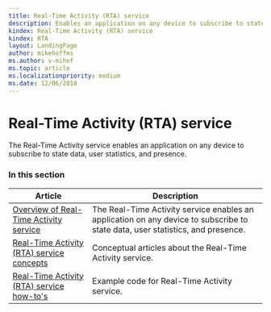 ```yaml
---
title: Real-Time Activity (RTA) service
description: Enables an application on any device to subscribe to state data, user statistics, and presence.
kindex: Real-Time Activity (RTA) service
kindex: RTA
layout: LandingPage
author: mikehoffms
ms.author: v-mihof
ms.topic: article
ms.localizationpriority: medium
ms.date: 12/06/2018
---
```


# Real-Time Activity (RTA) service

The Real-Time Activity service enables an application on any device to subscribe to state data, user statistics, and presence.


### In this section

| Article | Description |
|---------|-------------|
| [Overview of Real-Time Activity service](live-real-time-activity-service-overview.md) | The Real-Time Activity service enables an application on any device to subscribe to state data, user statistics, and presence. |
| [Real-Time Activity (RTA) service concepts](concepts/live-rta-concepts-nav.md) | Conceptual articles about the Real-Time Activity service. |
| [Real-Time Activity (RTA) service how-to's](how-to/live-rta-howto-nav.md) | Example code for Real-Time Activity service. |

